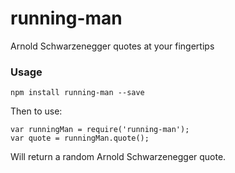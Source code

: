# running-man
Arnold Schwarzenegger quotes at your fingertips

### Usage
```
npm install running-man --save
```
Then to use:
```
var runningMan = require('running-man');
var quote = runningMan.quote();
```
Will return a random Arnold Schwarzenegger quote.